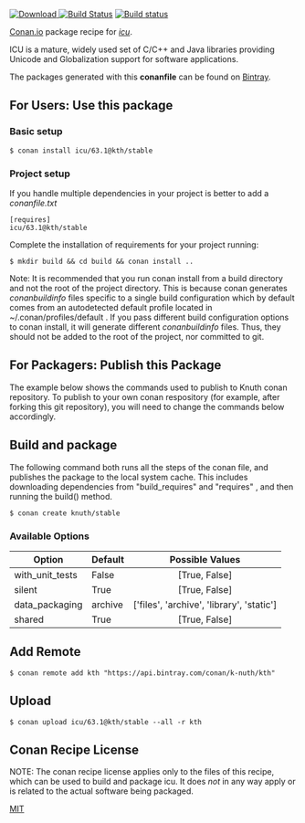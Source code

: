 [![Download](https://api.bintray.com/packages/k-nuth/kth/icu%3Akth/images/download.svg) ](https://bintray.com/k-nuth/kth/icu%3Akth/_latestVersion)
[![Build Status](https://travis-ci.org/k-nuth/kth-conan-icu.svg?branch=stable%2F63.1)](https://travis-ci.org/kth/kth-conan-icu)
[![Build status](https://ci.appveyor.com/api/projects/status/github/k-nuth/kth-conan-icu?branch=stable%2F63.1&svg=true)](https://ci.appveyor.com/project/k-nuth/kth-conan-icu)

[Conan.io](https://conan.io) package recipe for [*icu*](http://site.icu-project.org).

ICU is a mature, widely used set of C/C++ and Java libraries providing Unicode and Globalization support for software applications.

The packages generated with this **conanfile** can be found on [Bintray](https://bintray.com/k-nuth/kth/icu%3Akth).

## For Users: Use this package

### Basic setup

    $ conan install icu/63.1@kth/stable

### Project setup

If you handle multiple dependencies in your project is better to add a *conanfile.txt*

    [requires]
    icu/63.1@kth/stable


Complete the installation of requirements for your project running:

    $ mkdir build && cd build && conan install ..

Note: It is recommended that you run conan install from a build directory and not the root of the project directory.  This is because conan generates *conanbuildinfo* files specific to a single build configuration which by default comes from an autodetected default profile located in ~/.conan/profiles/default .  If you pass different build configuration options to conan install, it will generate different *conanbuildinfo* files.  Thus, they should not be added to the root of the project, nor committed to git.

## For Packagers: Publish this Package

The example below shows the commands used to publish to Knuth conan repository. To publish to your own conan respository (for example, after forking this git repository), you will need to change the commands below accordingly.

## Build and package

The following command both runs all the steps of the conan file, and publishes the package to the local system cache.  This includes downloading dependencies from "build_requires" and "requires" , and then running the build() method.

    $ conan create knuth/stable


### Available Options
| Option        | Default | Possible Values  |
| ------------- |:----------------- |:------------:|
| with_unit_tests      | False |  [True, False] |
| silent      | True |  [True, False] |
| data_packaging      | archive |  ['files', 'archive', 'library', 'static'] |
| shared      | True |  [True, False] |

## Add Remote

    $ conan remote add kth "https://api.bintray.com/conan/k-nuth/kth"

## Upload

    $ conan upload icu/63.1@kth/stable --all -r kth


## Conan Recipe License

NOTE: The conan recipe license applies only to the files of this recipe, which can be used to build and package icu.
It does *not* in any way apply or is related to the actual software being packaged.

[MIT](https://github.com/k-nuth/kth-conan-icu.git/blob/stable/63.1/LICENSE.md)

